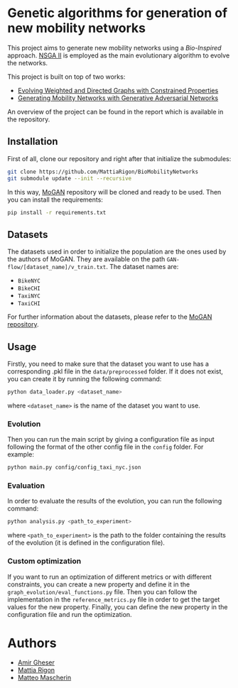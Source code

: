 # Genetic algorithms for generation of new mobility networks
This project aims to generate new mobility networks using a *Bio-Inspired* approach. [NSGA II](https://ieeexplore.ieee.org/stamp/stamp.jsp?arnumber=996017) is employed as the main evolutionary algorithm to evolve the networks.

This project is built on top of two works:
- [Evolving Weighted and Directed Graphs with Constrained
Properties](https://dl.acm.org/doi/pdf/10.1145/3638530.3654350)
- [Generating Mobility Networks with Generative
Adversarial Networks](https://arxiv.org/pdf/2202.11028)

An overview of the project can be found in the report which is available in the repository.

## Installation
First of all, clone our repository and right after that initialize the submodules:
```bash
git clone https://github.com/MattiaRigon/BioMobilityNetworks
git submodule update --init --recursive
```
In this way, [MoGAN](https://github.com/jonpappalord/GAN-flow) repository will be cloned and ready to be used. Then you can install the requirements:
```bash
pip install -r requirements.txt
```

## Datasets
The datasets used in order to initialize the population are the ones used by the authors of MoGAN. They are available on the path `GAN-flow/[dataset_name]/v_train.txt`. The dataset names are:
- `BikeNYC`
- `BikeCHI`
- `TaxiNYC`
- `TaxiCHI`

For further information about the datasets, please refer to the [MoGAN repository](https://github.com/jonpappalord/GAN-flow).

## Usage
Firstly, you need to make sure that the dataset you want to use has a corresponding .pkl file in the `data/preprocessed` folder. If it does not exist, you can create it by running the following command:
```bash
python data_loader.py <dataset_name>
```
where `<dataset_name>` is the name of the dataset you want to use.

### Evolution

Then you can run the main script by giving a configuration file as input following the format of the other config file in the `config` folder. For example:
```bash
python main.py config/config_taxi_nyc.json
```
### Evaluation
In order to evaluate the results of the evolution, you can run the following command:
```bash
python analysis.py <path_to_experiment>
```
where `<path_to_experiment>` is the path to the folder containing the results of the evolution (it is defined in the configuration file).

### Custom optimization
If you want to run an optimization of different metrics or with different constraints, you can create a new property and define it in the `graph_evolution/eval_functions.py` file. Then you can follow the implementation in the `reference_metrics.py` file in order to get the target values for the new property. Finally, you can define the new property in the configuration file and run the optimization.



# Authors
- [Amir Gheser](https://github.com/rogergheser)
- [Mattia Rigon](https://github.com/MattiaRigon)
- [Matteo Mascherin](https://github.com/MatteoMaske)

